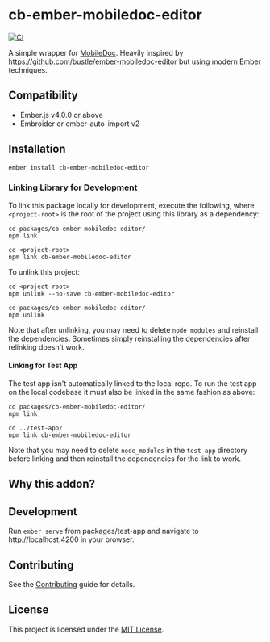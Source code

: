 cb-ember-mobiledoc-editor
==============================================================================

[![CI](https://github.com/crunchybananas/cb-ember-mobiledoc-editor/actions/workflows/ci.yml/badge.svg)](https://github.com/crunchybananas/cb-ember-mobiledoc-editor/actions/workflows/ci.yml)

A simple wrapper for [MobileDoc](https://bustle.github.io/mobiledoc-kit/demo/).
Heavily inspired by https://github.com/bustle/ember-mobiledoc-editor but using
modern Ember techniques.

Compatibility
------------------------------------------------------------------------------

* Ember.js v4.0.0 or above
* Embroider or ember-auto-import v2


Installation
------------------------------------------------------------------------------

```
ember install cb-ember-mobiledoc-editor
```

### Linking Library for Development

To link this package locally for development, execute the following, where
`<project-root>` is the root of the project using this library as a dependency:

```
cd packages/cb-ember-mobiledoc-editor/
npm link

cd <project-root>
npm link cb-ember-mobiledoc-editor
```

To unlink this project:

```
cd <project-root>
npm unlink --no-save cb-ember-mobiledoc-editor

cd packages/cb-ember-mobiledoc-editor/
npm unlink

```

Note that after unlinking, you may need to delete `node_modules` and reinstall
the dependencies. Sometimes simply reinstalling the dependencies after relinking
doesn't work.

#### Linking for Test App

The test app isn't automatically linked to the local repo. To run the test app
on the local codebase it must also be linked in the same fashion as above:

```
cd packages/cb-ember-mobiledoc-editor/
npm link

cd ../test-app/
npm link cb-ember-mobiledoc-editor
```

Note that you may need to delete `node_modules` in the `test-app` directory
before linking and then reinstall the dependencies for the link to work.


Why this addon?
------------------------------------------------------------------------------

Development
------------------------------------------------------------------------------

Run `ember serve` from packages/test-app and navigate to http://localhost:4200
in your browser.


Contributing
------------------------------------------------------------------------------

See the [Contributing](CONTRIBUTING.md) guide for details.


License
------------------------------------------------------------------------------

This project is licensed under the [MIT License](LICENSE.md).
